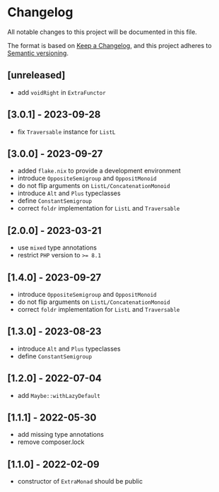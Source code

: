 # Changelog

All notable changes to this project will be documented in this file.

The format is based on [Keep a Changelog](https://keepachangelog.com/en/1.0.0/),
and this project adheres to [Semantic versioning](http://semver.org/).

## [unreleased]

- add `voidRight` in `ExtraFunctor`

## [3.0.1] - 2023-09-28

- fix `Traversable` instance for `ListL`

## [3.0.0] - 2023-09-27

- added `flake.nix` to provide a development environment
- introduce `OppositeSemigroup` and `OppositMonoid`
- do not flip arguments on `ListL/ConcatenationMonoid`
- introduce `Alt` and `Plus` typeclasses
- define `ConstantSemigroup`
- correct `foldr` implementation for `ListL` and `Traversable`

## [2.0.0] - 2023-03-21

- use `mixed` type annotations
- restrict `PHP` version to `>= 8.1`
## [1.4.0] - 2023-09-27

- introduce `OppositeSemigroup` and `OppositMonoid`
- do not flip arguments on `ListL/ConcatenationMonoid`
- correct `foldr` implementation for `ListL` and `Traversable`

## [1.3.0] - 2023-08-23

- introduce `Alt` and `Plus` typeclasses
- define `ConstantSemigroup`

## [1.2.0] - 2022-07-04

- add `Maybe::withLazyDefault`

## [1.1.1] - 2022-05-30

- add missing type annotations
- remove composer.lock

## [1.1.0] - 2022-02-09

- constructor of `ExtraMonad` should be public

